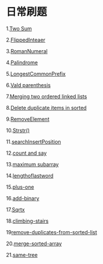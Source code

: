# 日常刷题
1.[Two Sum](1-100/1.TwoSum.md)

2.[FlippedInteaer](1-100/2.FlippedInteger.md)

3.[RomanNumeral](1-100/3.RomanNumeral.md)

4.[Palindrome](1-100/4.Palindrome.md)

5.[LongestCommonPrefix](1-100/5.LongestCommonPrefix.md)

6.[Vald parenthesis](1-100/6.Validparenthesis.md)

7.[Merging two ordered linked lists](1-100/7.Mergingtwoorderedlinkedlists.md)

8.[Delete duplicate items in sorted](1-100/8.Deleteduplicateitemsinsortedarray.md)

9.[RemoveElement](1-100/9.RemoveElement.md)

10.[Strstr()](1-100/10.Anotherwayofstrstr().md)

11.[searchInsertPosition](1-100/11.searchInsertPosition.md)

12.[count and say](1-100/12.countandsay.md)

13.[maximum subarray](1-100/13.maximumsubarray.md)

14.[lengthoflastword](1-100/14.length-of-last-word.md)

15.[plus-one](1-100/15.plus-one.md)

16.[add-binary](1-100/16.add-binary.md)

17.[Sqrtx](1-100/17.sqrtx.md)

18.[climbing-stairs](1-100/18.climbing-stairs.mb)

19[remove-duplicates-from-sorted-list](1-100/19.remove-duplicates-from-sorted-list.md)

20.[merge-sorted-array](1-100/20.merge-sorted-array.md)

21.[same-tree](1-100/21.same-tree.md)
